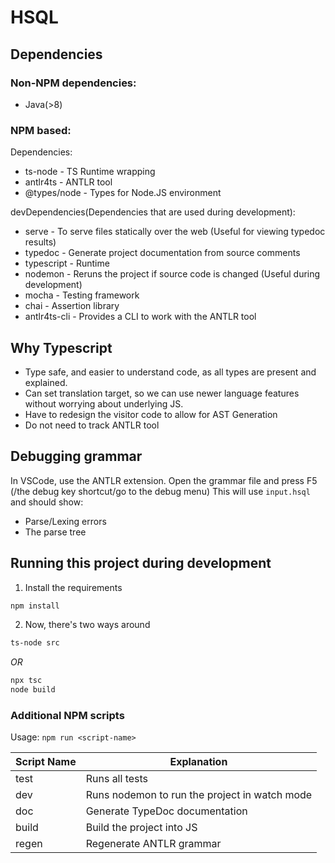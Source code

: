 # HSQL


## Dependencies
### Non-NPM dependencies:
- Java(>8)

### NPM based:

Dependencies:
- ts-node - TS Runtime wrapping
- antlr4ts - ANTLR tool
- @types/node - Types for Node.JS environment

devDependencies(Dependencies that are used during development):
- serve - To serve files statically over the web (Useful for viewing typedoc results)
- typedoc - Generate project documentation from source comments
- typescript - Runtime
- nodemon - Reruns the project if source code is changed (Useful during development)
- mocha - Testing framework
- chai - Assertion library
- antlr4ts-cli - Provides a CLI to work with the ANTLR tool

## Why Typescript

- Type safe, and easier to understand code, as all types are present and explained.
- Can set translation target, so we can use newer language features without worrying about underlying JS.
- Have to redesign the visitor code to allow for AST Generation
- Do not need to track ANTLR tool

## Debugging grammar

In VSCode, use the ANTLR extension.
Open the grammar file and press F5 (/the debug key shortcut/go to the debug menu)
This will use `input.hsql` and should show:

-   Parse/Lexing errors
-   The parse tree


## Running this project during development

1. Install the requirements
```bash
npm install
```
2. Now, there's two ways around
```bash
ts-node src
```
*OR*
```bash
npx tsc
node build
```
### Additional NPM scripts

Usage: `npm run <script-name>`

|Script Name|Explanation|
|---|---|
|test|Runs all tests|
|dev|Runs nodemon to run the project in watch mode|
|doc|Generate TypeDoc documentation|
|build|Build the project into JS|
|regen|Regenerate ANTLR grammar|
